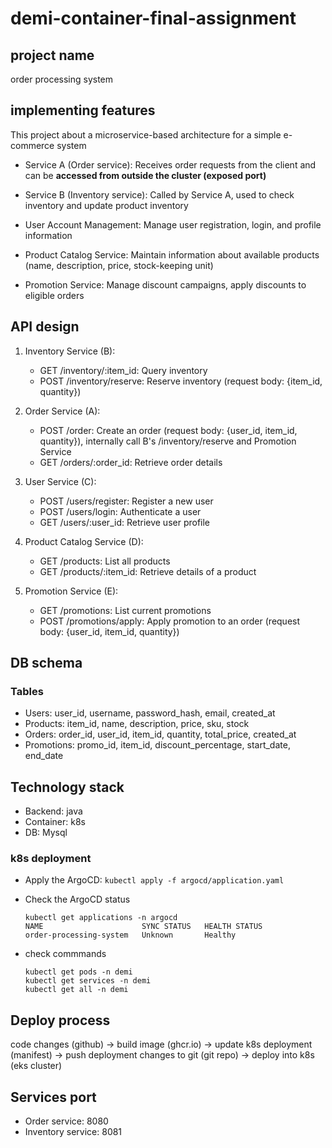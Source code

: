 # demi-container-final-assignment
## project name
order processing system

## implementing features
This project about a microservice-based architecture for a simple e-commerce system

- Service A (Order service): Receives order requests from the client and can be **accessed from outside the cluster (exposed port)**

- Service B (Inventory service): Called by Service A, used to check inventory and update product inventory

- User Account Management: Manage user registration, login, and profile information

- Product Catalog Service: Maintain information about available products (name, description, price, stock-keeping unit)

- Promotion Service: Manage discount campaigns, apply discounts to eligible orders

## API design

1. Inventory Service (B):
    - GET /inventory/:item_id: Query inventory
    - POST /inventory/reserve: Reserve inventory (request body: {item_id, quantity})

2. Order Service (A):
    - POST /order: Create an order (request body: {user_id, item_id, quantity}), internally call B's /inventory/reserve and Promotion Service
    - GET /orders/:order_id: Retrieve order details

3. User Service (C):
    - POST /users/register: Register a new user
    - POST /users/login: Authenticate a user
    - GET /users/:user_id: Retrieve user profile

4. Product Catalog Service (D):
    - GET /products: List all products
    - GET /products/:item_id: Retrieve details of a product

5. Promotion Service (E):
    - GET /promotions: List current promotions
    - POST /promotions/apply: Apply promotion to an order (request body: {user_id, item_id, quantity})

## DB schema

### Tables

- Users: user_id, username, password_hash, email, created_at
- Products: item_id, name, description, price, sku, stock
- Orders: order_id, user_id, item_id, quantity, total_price, created_at
- Promotions: promo_id, item_id, discount_percentage, start_date, end_date

## Technology stack
- Backend: java
- Container: k8s
- DB: Mysql

### k8s deployment 
- Apply the ArgoCD:
```kubectl apply -f argocd/application.yaml```

- Check the ArgoCD status
    ```
    kubectl get applications -n argocd
    NAME                      SYNC STATUS   HEALTH STATUS
    order-processing-system   Unknown       Healthy
    ```
- check commmands
    ```
    kubectl get pods -n demi
    kubectl get services -n demi
    kubectl get all -n demi
    ```
## Deploy process

code changes (github) -> build image (ghcr.io) -> update k8s deployment (manifest) -> push deployment changes to git (git repo) -> deploy into k8s (eks cluster)

## Services port
- Order service: 8080
- Inventory service: 8081
